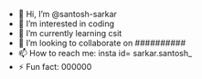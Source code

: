 - 👋 Hi, I’m @santosh-sarkar
- 👀 I’m interested in coding
- 🌱 I’m currently learning csit
- 💞️ I’m looking to collaborate on ##########
- 📫 How to reach me: insta id= sarkar.santosh_
- ⚡ Fun fact: 000000

<!---
santosh-sarkar/santosh-sarkar is a ✨ special ✨ repository because its `README.md` (this file) appears on your GitHub profile.
You can click the Preview link to take a look at your changes.
--->
